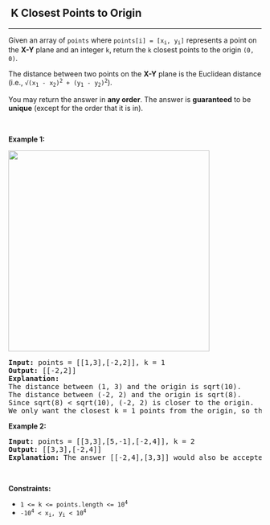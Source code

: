 <h2>  K Closest Points to Origin</h2><hr><div style="user-select: auto;"><p style="user-select: auto;">Given an array of <code style="user-select: auto;">points</code> where <code style="user-select: auto;">points[i] = [x<sub style="user-select: auto;">i</sub>, y<sub style="user-select: auto;">i</sub>]</code> represents a point on the <strong style="user-select: auto;">X-Y</strong> plane and an integer <code style="user-select: auto;">k</code>, return the <code style="user-select: auto;">k</code> closest points to the origin <code style="user-select: auto;">(0, 0)</code>.</p>

<p style="user-select: auto;">The distance between two points on the <strong style="user-select: auto;">X-Y</strong> plane is the Euclidean distance (i.e., <code style="user-select: auto;">√(x<sub style="user-select: auto;">1</sub> - x<sub style="user-select: auto;">2</sub>)<sup style="user-select: auto;">2</sup> + (y<sub style="user-select: auto;">1</sub> - y<sub style="user-select: auto;">2</sub>)<sup style="user-select: auto;">2</sup></code>).</p>

<p style="user-select: auto;">You may return the answer in <strong style="user-select: auto;">any order</strong>. The answer is <strong style="user-select: auto;">guaranteed</strong> to be <strong style="user-select: auto;">unique</strong> (except for the order that it is in).</p>

<p style="user-select: auto;">&nbsp;</p>
<p style="user-select: auto;"><strong style="user-select: auto;">Example 1:</strong></p>
<img alt="" src="https://assets.leetcode.com/uploads/2021/03/03/closestplane1.jpg" style="width: 400px; height: 400px; user-select: auto;">
<pre style="user-select: auto;"><strong style="user-select: auto;">Input:</strong> points = [[1,3],[-2,2]], k = 1
<strong style="user-select: auto;">Output:</strong> [[-2,2]]
<strong style="user-select: auto;">Explanation:</strong>
The distance between (1, 3) and the origin is sqrt(10).
The distance between (-2, 2) and the origin is sqrt(8).
Since sqrt(8) &lt; sqrt(10), (-2, 2) is closer to the origin.
We only want the closest k = 1 points from the origin, so the answer is just [[-2,2]].
</pre>

<p style="user-select: auto;"><strong style="user-select: auto;">Example 2:</strong></p>

<pre style="user-select: auto;"><strong style="user-select: auto;">Input:</strong> points = [[3,3],[5,-1],[-2,4]], k = 2
<strong style="user-select: auto;">Output:</strong> [[3,3],[-2,4]]
<strong style="user-select: auto;">Explanation:</strong> The answer [[-2,4],[3,3]] would also be accepted.
</pre>

<p style="user-select: auto;">&nbsp;</p>
<p style="user-select: auto;"><strong style="user-select: auto;">Constraints:</strong></p>

<ul style="user-select: auto;">
	<li style="user-select: auto;"><code style="user-select: auto;">1 &lt;= k &lt;= points.length &lt;= 10<sup style="user-select: auto;">4</sup></code></li>
	<li style="user-select: auto;"><code style="user-select: auto;">-10<sup style="user-select: auto;">4</sup> &lt; x<sub style="user-select: auto;">i</sub>, y<sub style="user-select: auto;">i</sub> &lt; 10<sup style="user-select: auto;">4</sup></code></li>
</ul>
</div>